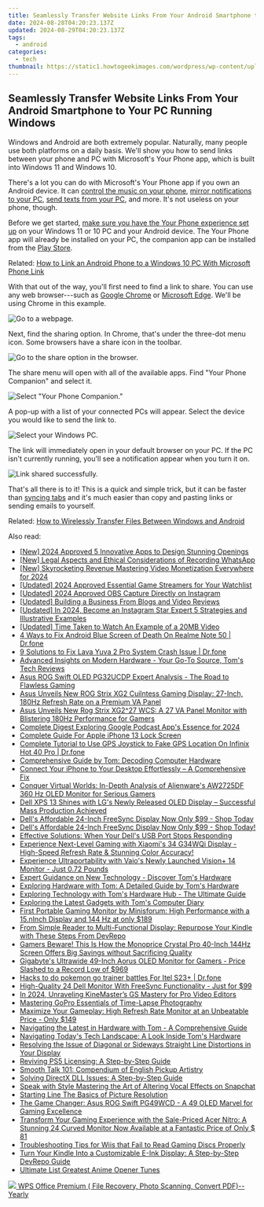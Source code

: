 ```yaml
---
title: Seamlessly Transfer Website Links From Your Android Smartphone to Your PC Running Windows
date: 2024-08-28T04:20:23.137Z
updated: 2024-08-29T04:20:23.137Z
tags:
  - android
categories:
  - tech
thumbnail: https://static1.howtogeekimages.com/wordpress/wp-content/uploads/2021/12/Phone-and-computer-PC.jpg
---
```


## Seamlessly Transfer Website Links From Your Android Smartphone to Your PC Running Windows

Windows and Android are both extremely popular. Naturally, many people use both platforms on a daily basis. We'll show you how to send links between your phone and PC with Microsoft's Your Phone app, which is built into Windows 11 and Windows 10.

 There's a lot you can do with Microsoft's Your Phone app if you own an Android device. It can [control the music on your phone](https://vp-tips.techidaily.com/2024-approved-starting-point-for-motion-visual-effects/), [mirror notifications to your PC](https://hardware-help.techidaily.com/mpow-bluetooth-driver-installation-and-updates-for-win-10-8-7/), [send texts from your PC](https://snapchat-videos.techidaily.com/updated-2024-approved-fundamentals-of-designing-high-converting-snap-ads/), and more. It's not useless on your phone, though.

 Before we get started, [make sure you have the Your Phone experience set up](https://tech-haven.techidaily.com/perfect-integration-plugins-chatgpt-and-vs-code-unite/) on your Windows 11 or 10 PC and your Android device. The Your Phone app will already be installed on your PC, the companion app can be installed from the [Play Store](https://www.anrdoezrs.net/links/3607085/type/dlg/sid/UUhtgUeUpU207661/https://play.google.com/store/apps/details?id=com.microsoft.appmanager).

Related: [How to Link an Android Phone to a Windows 10 PC With Microsoft Phone Link](https://tech-haven.techidaily.com/perfect-integration-plugins-chatgpt-and-vs-code-unite/) 

 With that out of the way, you'll first need to find a link to share. You can use any web browser---such as [Google Chrome](https://www.anrdoezrs.net/links/3607085/type/dlg/sid/UUhtgUeUpU207661/https://play.google.com/store/apps/details?id=com.android.chrome) or [Microsoft Edge](https://www.anrdoezrs.net/links/3607085/type/dlg/sid/UUhtgUeUpU207661/https://play.google.com/store/apps/details?id=com.microsoft.emmx). We'll be using Chrome in this example.

![Go to a webpage.](https://static1.howtogeekimages.com/wordpress/wp-content/uploads/2021/12/2021-12-08_16-02-39.png) 

 Next, find the sharing option. In Chrome, that's under the three-dot menu icon. Some browsers have a share icon in the toolbar.

![Go to the share option in the browser.](https://static1.howtogeekimages.com/wordpress/wp-content/uploads/2021/12/2021-12-08_16-03-33.png) 

 The share menu will open with all of the available apps. Find "Your Phone Companion" and select it.

![Select "Your Phone Companion."](https://static1.howtogeekimages.com/wordpress/wp-content/uploads/2021/12/2021-12-08_16-05-20.png) 

 A pop-up with a list of your connected PCs will appear. Select the device you would like to send the link to.

![Select your Windows PC.](https://static1.howtogeekimages.com/wordpress/wp-content/uploads/2021/12/2021-12-08_16-05-59.png) 

 The link will immediately open in your default browser on your PC. If the PC isn't currently running, you'll see a notification appear when you turn it on.

![Link shared successfully.](https://static1.howtogeekimages.com/wordpress/wp-content/uploads/2021/12/2021-12-08_16-06-50.png) 

 That's all there is to it! This is a quick and simple trick, but it can be faster than [syncing tabs](https://fox-access.techidaily.com/elemental-story-framework-for-2024/) and it's much easier than copy and pasting links or sending emails to yourself.

Related: [How to Wirelessly Transfer Files Between Windows and Android](https://on-screen-recording.techidaily.com/new-in-2024-home-sweet-habitat-6-basic-mc-dwellings-demystified/)

<ins class="adsbygoogle"
     style="display:block"
     data-ad-format="autorelaxed"
     data-ad-client="ca-pub-7571918770474297"
     data-ad-slot="1223367746"></ins>



<ins class="adsbygoogle"
     style="display:block"
     data-ad-client="ca-pub-7571918770474297"
     data-ad-slot="8358498916"
     data-ad-format="auto"
     data-full-width-responsive="true"></ins>

<span class="atpl-alsoreadstyle">Also read:</span>
<div><ul>
<li><a href="https://facebook-record-videos.techidaily.com/new-2024-approved-5-innovative-apps-to-design-stunning-openings/"><u>[New] 2024 Approved  5 Innovative Apps to Design Stunning Openings</u></a></li>
<li><a href="https://screen-mirroring-recording.techidaily.com/new-legal-aspects-and-ethical-considerations-of-recording-whatsapp/"><u>[New] Legal Aspects and Ethical Considerations of Recording WhatsApp</u></a></li>
<li><a href="https://youtube-webster.techidaily.com/kyrocketing-revenue-mastering-video-monetization-everywhere-for-2024/"><u>[New] Skyrocketing Revenue  Mastering Video Monetization Everywhere for 2024</u></a></li>
<li><a href="https://facebook-video-footage.techidaily.com/updated-2024-approved-essential-game-streamers-for-your-watchlist/"><u>[Updated] 2024 Approved  Essential Game Streamers for Your Watchlist</u></a></li>
<li><a href="https://video-screen-grab.techidaily.com/updated-2024-approved-obs-capture-directly-on-instagram/"><u>[Updated] 2024 Approved  OBS Capture Directly on Instagram</u></a></li>
<li><a href="https://youtube-clips.techidaily.com/updated-building-a-business-from-blogs-and-video-reviews/"><u>[Updated] Building a Business From Blogs and Video Reviews</u></a></li>
<li><a href="https://instagram-clips.techidaily.com/updated-in-2024-become-an-instagram-star-expert-5-strategies-and-illustrative-examples/"><u>[Updated] In 2024, Become an Instagram Star  Expert 5 Strategies and Illustrative Examples</u></a></li>
<li><a href="https://some-approaches.techidaily.com/updated-time-taken-to-watch-an-example-of-a-20mb-video/"><u>[Updated] Time Taken to Watch  An Example of a 20MB Video</u></a></li>
<li><a href="https://howto.techidaily.com/4-ways-to-fix-android-blue-screen-of-death-on-realme-note-50-drfone-by-drfone-fix-android-problems-fix-android-problems/"><u>4 Ways to Fix Android Blue Screen of Death On Realme Note 50 | Dr.fone</u></a></li>
<li><a href="https://howto.techidaily.com/9-solutions-to-fix-lava-yuva-2-pro-system-crash-issue-drfone-by-drfone-fix-android-problems-fix-android-problems/"><u>9 Solutions to Fix Lava Yuva 2 Pro System Crash Issue | Dr.fone</u></a></li>
<li><a href="https://hardware-reviews.techidaily.com/advanced-insights-on-modern-hardware-your-go-to-source-toms-tech-reviews/"><u>Advanced Insights on Modern Hardware - Your Go-To Source, Tom's Tech Reviews</u></a></li>
<li><a href="https://hardware-reviews.techidaily.com/asus-rog-swift-oled-pg32ucdp-expert-analysis-the-road-to-flawless-gaming/"><u>Asus ROG Swift OLED PG32UCDP Expert Analysis - The Road to Flawless Gaming</u></a></li>
<li><a href="https://hardware-reviews.techidaily.com/asus-unveils-new-rog-strix-xg2-cuilntess-gaming-display-27-inch-180hz-refresh-rate-on-a-premium-va-panel/"><u>Asus Unveils New ROG Strix XG2 Cuilntess Gaming Display: 27-Inch, 180Hz Refresh Rate on a Premium VA Panel</u></a></li>
<li><a href="https://hardware-reviews.techidaily.com/asus-unveils-new-rog-strix-xg227-wcs-a-27-va-panel-monitor-with-blistering-180hz-performance-for-gamers/"><u>Asus Unveils New Rog Strix XG2^27 WCS: A 27 VA Panel Monitor with Blistering 180Hz Performance for Gamers</u></a></li>
<li><a href="https://extra-lessons.techidaily.com/complete-digest-exploring-google-podcast-apps-essence-for-2024/"><u>Complete Digest  Exploring Google Podcast App's Essence for 2024</u></a></li>
<li><a href="https://ios-unlock.techidaily.com/complete-guide-for-apple-iphone-13-lock-screen-by-drfone-ios/"><u>Complete Guide For Apple iPhone 13 Lock Screen</u></a></li>
<li><a href="https://fake-location.techidaily.com/complete-tutorial-to-use-gps-joystick-to-fake-gps-location-on-infinix-hot-40-pro-drfone-by-drfone-virtual-android/"><u>Complete Tutorial to Use GPS Joystick to Fake GPS Location On Infinix Hot 40 Pro | Dr.fone</u></a></li>
<li><a href="https://hardware-reviews.techidaily.com/comprehensive-guide-by-tom-decoding-computer-hardware/"><u>Comprehensive Guide by Tom: Decoding Computer Hardware</u></a></li>
<li><a href="https://fox-that.techidaily.com/1721474866935-connect-your-iphone-to-your-desktop-effortlessly-a-comprehensive-fix/"><u>Connect Your iPhone to Your Desktop Effortlessly – A Comprehensive Fix</u></a></li>
<li><a href="https://hardware-reviews.techidaily.com/conquer-virtual-worlds-in-depth-analysis-of-alienwares-aw2725df-360-hz-oled-monitor-for-serious-gamers/"><u>Conquer Virtual Worlds: In-Depth Analysis of Alienware's AW2725DF 360 Hz OLED Monitor for Serious Gamers</u></a></li>
<li><a href="https://hardware-reviews.techidaily.com/1723862798369-dell-xps-13-shines-with-lgs-newly-released-oled-display-successful-mass-production-achieved/"><u>Dell XPS 13 Shines with LG's Newly Released OLED Display – Successful Mass Production Achieved</u></a></li>
<li><a href="https://hardware-reviews.techidaily.com/1723862820893-dells-affordable-24-inch-freesync-display-now-only-99-shop-today/"><u>Dell's Affordable 24-Inch FreeSync Display Now Only $99 - Shop Today</u></a></li>
<li><a href="https://hardware-reviews.techidaily.com/dells-affordable-24-inch-freesync-display-now-only-99-shop-today/"><u>Dell's Affordable 24-Inch FreeSync Display Now Only $99 - Shop Today!</u></a></li>
<li><a href="https://win-howtos.techidaily.com/effective-solutions-when-your-dells-usb-port-stops-responding/"><u>Effective Solutions: When Your Dell's USB Port Stops Responding</u></a></li>
<li><a href="https://hardware-reviews.techidaily.com/1723862781576-experience-next-level-gaming-with-xiaomis-34-g34wqi-display-high-speed-refresh-rate-and-stunning-color-accuracy/"><u>Experience Next-Level Gaming with Xiaomi's 34 G34WQi Display - High-Speed Refresh Rate & Stunning Color Accuracy!</u></a></li>
<li><a href="https://hardware-reviews.techidaily.com/1723862824795-experience-ultraportability-with-vaios-newly-launched-visionplus-14-monitor-just-072-pounds/"><u>Experience Ultraportability with Vaio's Newly Launched Vision+ 14 Monitor - Just 0.72 Pounds</u></a></li>
<li><a href="https://hardware-reviews.techidaily.com/expert-guidance-on-new-technology-discover-toms-hardware/"><u>Expert Guidance on New Technology - Discover Tom's Hardware</u></a></li>
<li><a href="https://hardware-reviews.techidaily.com/exploring-hardware-with-tom-a-detailed-guide-by-toms-hardware/"><u>Exploring Hardware with Tom: A Detailed Guide by Tom's Hardware</u></a></li>
<li><a href="https://hardware-reviews.techidaily.com/exploring-technology-with-toms-hardware-hub-the-ultimate-guide/"><u>Exploring Technology with Tom's Hardware Hub - The Ultimate Guide</u></a></li>
<li><a href="https://hardware-reviews.techidaily.com/exploring-the-latest-gadgets-with-toms-computer-diary/"><u>Exploring the Latest Gadgets with Tom's Computer Diary</u></a></li>
<li><a href="https://hardware-reviews.techidaily.com/first-portable-gaming-monitor-by-minisforum-high-performance-with-a-15ninch-display-and-144-hz-at-only-189/"><u>First Portable Gaming Monitor by Minisforum: High Performance with a 15.nInch Display and 144 Hz at only $189</u></a></li>
<li><a href="https://hardware-reviews.techidaily.com/from-simple-reader-to-multi-functional-display-repurpose-your-kindle-with-these-steps-from-devrepo/"><u>From Simple Reader to Multi-Functional Display: Repurpose Your Kindle with These Steps From DevRepo</u></a></li>
<li><a href="https://hardware-reviews.techidaily.com/gamers-beware-this-is-how-the-monoprice-crystal-pro-40-inch-144hz-screen-offers-big-savings-without-sacrificing-quality/"><u>Gamers Beware! This Is How the Monoprice Crystal Pro 40-Inch 144Hz Screen Offers Big Savings without Sacrificing Quality</u></a></li>
<li><a href="https://hardware-reviews.techidaily.com/gigabytes-ultrawide-49-inch-aorus-oled-monitor-for-gamers-price-slashed-to-a-record-low-of-969/"><u>Gigabyte's Ultrawide 49-Inch Aorus OLED Monitor for Gamers - Price Slashed to a Record Low of $969</u></a></li>
<li><a href="https://android-pokemon-go.techidaily.com/hacks-to-do-pokemon-go-trainer-battles-for-itel-s23plus-drfone-by-drfone-virtual-android/"><u>Hacks to do pokemon go trainer battles For Itel S23+ | Dr.fone</u></a></li>
<li><a href="https://hardware-reviews.techidaily.com/high-quality-24-dell-monitor-with-freesync-functionality-just-for-99/"><u>High-Quality 24 Dell Monitor With FreeSync Functionality - Just for $99</u></a></li>
<li><a href="https://some-skills.techidaily.com/in-2024-unraveling-kinemasters-gs-mastery-for-pro-video-editors/"><u>In 2024, Unraveling KineMaster’s GS Mastery for Pro Video Editors</u></a></li>
<li><a href="https://extra-hints.techidaily.com/mastering-gopro-essentials-of-time-lapse-photography/"><u>Mastering GoPro  Essentials of Time-Lapse Photography</u></a></li>
<li><a href="https://hardware-reviews.techidaily.com/1723862800618-maximize-your-gameplay-high-refresh-rate-monitor-at-an-unbeatable-price-only-149/"><u>Maximize Your Gameplay: High Refresh Rate Monitor at an Unbeatable Price - Only $149</u></a></li>
<li><a href="https://hardware-reviews.techidaily.com/navigating-the-latest-in-hardware-with-tom-a-comprehensive-guide/"><u>Navigating the Latest in Hardware with Tom - A Comprehensive Guide</u></a></li>
<li><a href="https://hardware-reviews.techidaily.com/navigating-todays-tech-landscape-a-look-inside-toms-hardware/"><u>Navigating Today's Tech Landscape: A Look Inside Tom's Hardware</u></a></li>
<li><a href="https://tech-renaissance.techidaily.com/resolving-the-issue-of-diagonal-or-sideways-straight-line-distortions-in-your-display/"><u>Resolving the Issue of Diagonal or Sideways Straight Line Distortions in Your Display</u></a></li>
<li><a href="https://games-able.techidaily.com/reviving-ps5-licensing-a-step-by-step-guide/"><u>Reviving PS5 Licensing: A Step-by-Step Guide</u></a></li>
<li><a href="https://mondly-stories.techidaily.com/smooth-talk-101-compendium-of-english-pickup-artistry/"><u>Smooth Talk 101: Compendium of English Pickup Artistry</u></a></li>
<li><a href="https://techtrends.techidaily.com/solving-directx-dll-issues-a-step-by-step-guide/"><u>Solving DirectX DLL Issues: A Step-by-Step Guide</u></a></li>
<li><a href="https://tiktok-videos.techidaily.com/speak-with-style-mastering-the-art-of-altering-vocal-effects-on-snapchat/"><u>Speak with Style  Mastering the Art of Altering Vocal Effects on Snapchat</u></a></li>
<li><a href="https://extra-resources.techidaily.com/starting-line-the-basics-of-picture-resolution/"><u>Starting Line  The Basics of Picture Resolution</u></a></li>
<li><a href="https://hardware-reviews.techidaily.com/the-game-changer-asus-rog-swift-pg49wcd-a-49-oled-marvel-for-gaming-excellence/"><u>The Game Changer: Asus ROG Swift PG49WCD - A 49 OLED Marvel for Gaming Excellence</u></a></li>
<li><a href="https://hardware-reviews.techidaily.com/1723862816622-transform-your-gaming-experience-with-the-sale-priced-acer-nitro-a-stunning-24-curved-monitor-now-available-at-a-fantastic-price-of-only-81/"><u>Transform Your Gaming Experience with the Sale-Priced Acer Nitro: A Stunning 24 Curved Monitor Now Available at a Fantastic Price of Only $ 81</u></a></li>
<li><a href="https://techtrends.techidaily.com/troubleshooting-tips-for-wiis-that-fail-to-read-gaming-discs-properly/"><u>Troubleshooting Tips for Wiis that Fail to Read Gaming Discs Properly</u></a></li>
<li><a href="https://hardware-reviews.techidaily.com/turn-your-kindle-into-a-customizable-e-ink-display-a-step-by-step-devrepo-guide/"><u>Turn Your Kindle Into a Customizable E-Ink Display: A Step-by-Step DevRepo Guide</u></a></li>
<li><a href="https://extra-tips.techidaily.com/ultimate-list-greatest-anime-opener-tunes/"><u>Ultimate List  Greatest Anime Opener Tunes</u></a></li>
</ul></div>

<!-- affiliate ads begin -->
<a href="https://secure.2checkout.com/order/checkout.php?PRODS=38729081&QTY=1&AFFILIATE=108875&CART=1"><img src="https://website-prod.cache.wpscdn.com/img/wps-writer-free-word-processor-1x.3d9c80d.png" border="0">
WPS Office Premium ( File Recovery, Photo Scanning, Convert PDF)--Yearly</a>
<!-- affiliate ads end -->